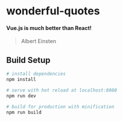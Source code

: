 # wonderful-quotes


#### Vue.js is much better than React!
> Albert Einsten

## Build Setup

``` bash
# install dependencies
npm install

# serve with hot reload at localhost:8080
npm run dev

# build for production with minification
npm run build
```
